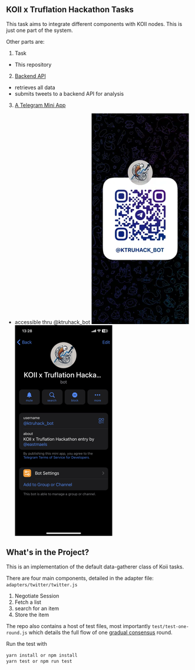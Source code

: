 ## KOII x Truflation Hackathon Tasks

This task aims to integrate different components with KOII nodes. 
This is just one part of the system.

Other parts are:
1. Task
  - This repository 
2. [Backend API](https://github.com/blurtopian/truhack_api)
  - retrieves all data 
  - submits tweets to a backend API for analysis
3. [A Telegram Mini App](https://github.com/blurtopian/truhack_tgapp)
  - accessible thru @ktruhack_bot
![alt text](image.png)
![alt text](image-1.png)

## What's in the Project?
This is an implementation of the default data-gatherer class of Koii tasks.

There are four main components, detailed in the adapter file: `adapters/twitter/twitter.js`
1. Negotiate Session
2. Fetch a list
3. search for an item
4. Store the item

The repo also contains a host of test files, most importantly `test/test-one-round.js` which details the full flow of one [gradual consensus](https://docs.koii.network/concepts/gradual-consensus/runtime-flow) round. 

Run the test with 
```
yarn install or npm install
yarn test or npm run test
```